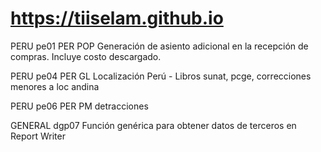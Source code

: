 # https://tiiselam.github.io

PERU	pe01	  PER POP Generación de asiento adicional en la recepción de compras. Incluye costo descargado.

PERU	pe04		PER GL Localización Perú - Libros sunat, pcge, correcciones menores a loc andina

PERU	pe06		PER PM detracciones

GENERAL dgp07 Función genérica para obtener datos de terceros en Report Writer
